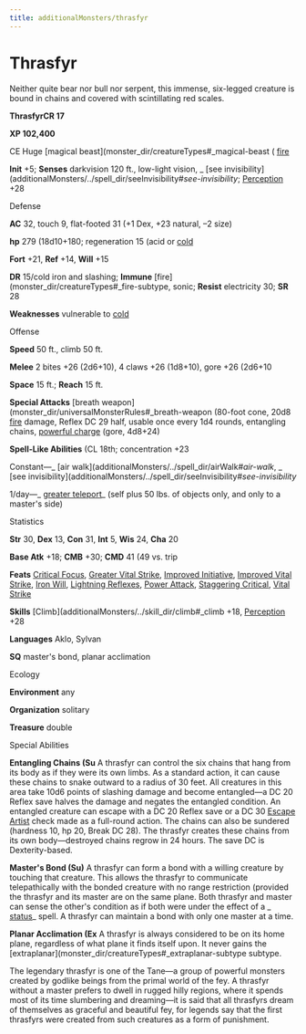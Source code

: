 ```yaml
---
title: additionalMonsters/thrasfyr
---
```

# Thrasfyr

Neither quite bear nor bull nor serpent, this immense, six-legged creature is bound in chains and covered with scintillating red scales.

**ThrasfyrCR 17**

**XP 102,400**

CE Huge [magical beast](monster_dir/creatureTypes#_magical-beast ( [fire](monster_dir/creatureTypes#_fire-subtype)

**Init** +5; **Senses** darkvision 120 ft., low-light vision, _ [see invisibility](additionalMonsters/../spell_dir/seeInvisibility#_see-invisibility_; [Perception](additionalMonsters/../skill_dir/perception#_perception) +28

Defense

**AC** 32, touch 9, flat-footed 31 (+1 Dex, +23 natural, –2 size)

**hp** 279 (18d10+180; regeneration 15 (acid or [cold](monster_dir/creatureTypes#_cold-subtype)

**Fort** +21, **Ref** +14, **Will** +15

**DR** 15/cold iron and slashing; **Immune** [fire](monster_dir/creatureTypes#_fire-subtype, sonic; **Resist** electricity 30; **SR** 28

**Weaknesses** vulnerable to [cold](monster_dir/creatureTypes#_cold-subtype)

Offense

**Speed** 50 ft., climb 50 ft.

**Melee** 2 bites +26 (2d6+10), 4 claws +26 (1d8+10), gore +26 (2d6+10

**Space** 15 ft.; **Reach** 15 ft.

**Special Attacks** [breath weapon](monster_dir/universalMonsterRules#_breath-weapon (80-foot cone, 20d8 [fire](monster_dir/creatureTypes#_fire-subtype) damage, Reflex DC 29 half, usable once every 1d4 rounds, entangling chains, [powerful charge](monster_dir/universalMonsterRules#_powerful-charge) (gore, 4d8+24)

**Spell-Like Abilities** (CL 18th; concentration +23

Constant—_ [air walk](additionalMonsters/../spell_dir/airWalk#_air-walk_, _ [see invisibility](additionalMonsters/../spell_dir/seeInvisibility#_see-invisibility_

1/day—_ [greater teleport](additionalMonsters/../spell_dir/teleport#_teleport-greater)_ (self plus 50 lbs. of objects only, and only to a master's side)

Statistics

**Str** 30, **Dex** 13, **Con** 31, **Int** 5, **Wis** 24, **Cha** 20

**Base Atk** +18; **CMB** +30; **CMD** 41 (49 vs. trip

**Feats** [Critical Focus](additionalMonsters/../feats#_critical-focus), [Greater Vital Strike](additionalMonsters/../feats#_greater-vital-strike), [Improved Initiative](additionalMonsters/../feats#_improved-initiative), [Improved Vital Strike](additionalMonsters/../feats#_improved-vital-strike), [Iron Will](additionalMonsters/../feats#_iron-will), [Lightning Reflexes](additionalMonsters/../feats#_lightning-reflexes), [Power Attack](additionalMonsters/../feats#_power-attack), [Staggering Critical](additionalMonsters/../feats#_staggering-critical), [Vital Strike](additionalMonsters/../feats#_vital-strike)

**Skills** [Climb](additionalMonsters/../skill_dir/climb#_climb +18, [Perception](additionalMonsters/../skill_dir/perception#_perception) +28

**Languages** Aklo, Sylvan

**SQ** master's bond, planar acclimation

Ecology

**Environment** any

**Organization** solitary

**Treasure** double

Special Abilities

**Entangling Chains (Su** A thrasfyr can control the six chains that hang from its body as if they were its own limbs. As a standard action, it can cause these chains to snake outward to a radius of 30 feet. All creatures in this area take 10d6 points of slashing damage and become entangled—a DC 20 Reflex save halves the damage and negates the entangled condition. An entangled creature can escape with a DC 20 Reflex save or a DC 30 [Escape Artist](additionalMonsters/../skill_dir/escapeArtist#_escape-artist) check made as a full-round action. The chains can also be sundered (hardness 10, hp 20, Break DC 28). The thrasfyr creates these chains from its own body—destroyed chains regrow in 24 hours. The save DC is Dexterity-based.

**Master's Bond (Su)** A thrasfyr can form a bond with a willing creature by touching that creature. This allows the thrasfyr to communicate telepathically with the bonded creature with no range restriction (provided the thrasfyr and its master are on the same plane. Both thrasfyr and master can sense the other's condition as if both were under the effect of a _ [status](additionalMonsters/../spell_dir/status#_status)_ spell. A thrasfyr can maintain a bond with only one master at a time.

**Planar Acclimation (Ex** A thrasfyr is always considered to be on its home plane, regardless of what plane it finds itself upon. It never gains the [extraplanar](monster_dir/creatureTypes#_extraplanar-subtype subtype.

The legendary thrasfyr is one of the Tane—a group of powerful monsters created by godlike beings from the primal world of the fey. A thrasfyr without a master prefers to dwell in rugged hilly regions, where it spends most of its time slumbering and dreaming—it is said that all thrasfyrs dream of themselves as graceful and beautiful fey, for legends say that the first thrasfyrs were created from such creatures as a form of punishment.

